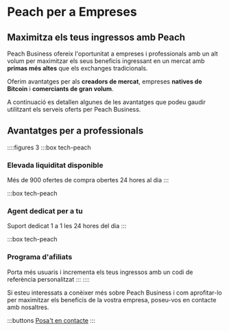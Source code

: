 # Peach per a Empreses
## Maximitza els teus ingressos amb Peach

Peach Business ofereix l'oportunitat a empreses i professionals amb un alt volum per maximitzar els seus beneficis ingressant en un mercat amb **primas més altes** que els exchanges tradicionals.

Oferim avantatges per als **creadors de mercat**, empreses **natives de Bitcoin** i **comerciants de gran volum**.

A continuació es detallen algunes de les avantatges que podeu gaudir utilitzant els serveis oferts per Peach Business.

## Avantatges per a professionals
::::figures 3
:::box tech-peach
### Elevada liquiditat disponible
Més de 900 ofertes de compra obertes 24 hores al dia
:::

:::box tech-peach
### Agent dedicat per a tu
Suport dedicat 1 a 1 les 24 hores del dia
:::

:::box tech-peach
### Programa d'afiliats
Porta més usuaris i incrementa els teus ingressos amb un codi de referència personalitzat
:::
::::

Si esteu interessats a conèixer més sobre Peach Business i com aprofitar-lo per maximitzar els beneficis de la vostra empresa, poseu-vos en contacte amb nosaltres.

:::buttons
[Posa't en contacte](mailto:$contactEmail$)
:::
